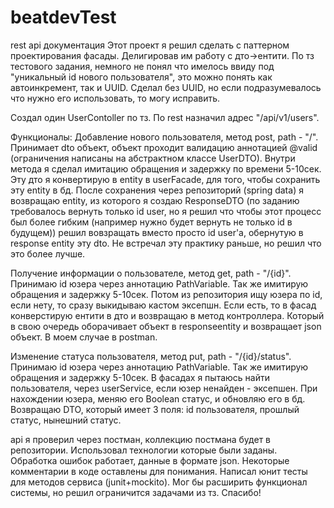 # beatdevTest
rest api документация
Этот проект я решил сделать с паттерном проектирования фасады. Делигировав им работу с дто->ентити. По тз тестового задания, немного не понял что имелось ввиду под "уникальный id нового пользователя", это можно понять как автоинкремент, так и UUID. Сделал без UUID, но если подразумевалось что нужно его использовать, то могу исправить. 

Создал один UserContoller по тз. По rest назначил адрес "/api/v1/users".

Функционалы:
Добавление нового пользователя, метод post, path - "/". Принимает dto объект, объект проходит валидацию аннотацией @valid (ограничения написаны на абстрактном классе UserDTO). Внутри метода я сделал имитацию обращения и задержку по времени 5-10сек. Эту дто я конвертирую в entity в userFacade, для того, чтобы сохранить эту entity в бд. После сохранения через репозиторий (spring data) я возвращаю entity, из которого я создаю ResponseDTO (по заданию требовалось вернуть только id user, но я решил что чтобы этот процесс был более гибким (например нужно будет вернуть не только id в будущем)) решил вовзращать вместо просто id user'a, обернутую в response entity эту dto. Не встречал эту практику раньше, но решил что это более лучше.

Получение информации о пользователе, метод get, path - "/{id}". Принимаю id юзера через аннотацию PathVariable. Так же имитирую обращения и задержку 5-10сек. Потом из репозитория ищу юзера по id, если нету, то сразу выкидываю кастом эксепшн. Если есть, то в фасад конверстирую ентити в дто и возвращаю в метод контроллера. Который в свою очередь оборачивает объект в responseentity и возвращает json объект. В моем случае в postman. 

Изменение статуса пользователя, метод put, path - "/{id}/status". Принимаю id юзера через аннотацию PathVariable. Так же имитирую обращения и задержку 5-10сек. В фасадах я пытаюсь найти пользователя, через userService, если юзер ненайден - эксепшен. При нахождении юзера, меняю его Boolean статус, и обновляю его в бд. Возвращаю DTO, который имеет 3 поля: id пользователя, прошлый статус, нынешний статус.


api я проверил через постман, коллекцию постмана будет в репозитории. Использовал технологии которые были заданы. Обработка ошибок работает, данные в формате json. Некоторые комментарии в коде оставлены для понимания. Написал юнит тесты для методов сервиса (junit+mockito). Мог бы расширить функционал системы, но решил ограничится задачами из тз. Спасибо!
